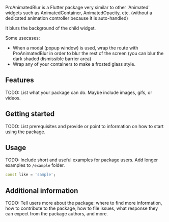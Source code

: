 <!--
This README describes the package. If you publish this package to pub.dev,
this README's contents appear on the landing page for your package.

For information about how to write a good package README, see the guide for
[writing package pages](https://dart.dev/guides/libraries/writing-package-pages).

For general information about developing packages, see the Dart guide for
[creating packages](https://dart.dev/guides/libraries/create-library-packages)
and the Flutter guide for
[developing packages and plugins](https://flutter.dev/developing-packages).
-->

ProAnimatedBlur is a Flutter package very similar to other 'Animated' widgets
such as AnimatedContainer, AnimatedOpacity, etc. (without a dedicated animation
controller because it is auto-handled)

It blurs the background of the child widget.

Some usecases:

- When a modal (popup window) is used, wrap the route with ProAnimatedBlur in order to blur the rest of the screen
  (you can blur the dark shaded dismissible barrier area)
- Wrap any of your containers to make a frosted glass style.

## Features

TODO: List what your package can do. Maybe include images, gifs, or videos.

## Getting started

TODO: List prerequisites and provide or point to information on how to
start using the package.

## Usage

TODO: Include short and useful examples for package users. Add longer examples
to `/example` folder.

```dart
const like = 'sample';
```

## Additional information

TODO: Tell users more about the package: where to find more information, how to
contribute to the package, how to file issues, what response they can expect
from the package authors, and more.
